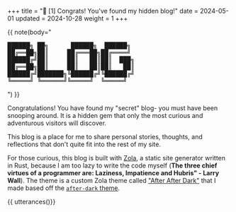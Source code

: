 +++
title = "📌 [1] Congrats! You've found my hidden blog!"
date = 2024-05-01
updated = 2024-10-28
weight = 1
+++

{{ note(body="

<pre>
██████╗ ██╗      ██████╗  ██████╗
██╔══██╗██║     ██╔═══██╗██╔════╝
██████╔╝██║     ██║   ██║██║  ███╗
██╔══██╗██║     ██║   ██║██║   ██║
██████╔╝███████╗╚██████╔╝╚██████╔╝
╚═════╝ ╚══════╝╚═════╝  ╚═════╝
</pre>

") }}

Congratulations! You have found my "secret" blog- you must have been snooping
around. It is a hidden gem that only the most curious and adventurous visitors
will discover.

<!-- more -->

This blog is a place for me to share personal stories, thoughts, and reflections
that don't quite fit into the rest of my site.

For those curious, this blog is built with [Zola](https://www.getzola.org/), a
static site generator written in Rust, because I am too lazy to write the code
myself (**The three chief virtues of a programmer are: Laziness, Impatience and
Hubris" - Larry Wall**). The theme is a custom Zola theme called
["After After Dark"](https://github.com/micahkepe/after-after-dark)
that I made based off the
[`after-dark` theme](https://github.com/getzola/after-dark).

{{ utterances()}}
